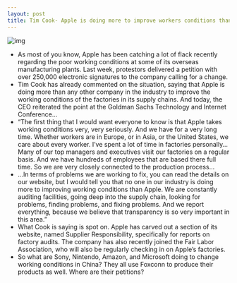 ```yaml
---
layout: post
title: Tim Cook- Apple is doing more to improve workers conditions than anyone else
---
```

![img](http://media.idownloadblog.com/wp-content/uploads/2012/01/foxconn.jpg)
* As most of you know, Apple has been catching a lot of flack recently regarding the poor working conditions at some of its overseas manufacturing plants. Last week, protestors delivered a petition with over 250,000 electronic signatures to the company calling for a change.
* Tim Cook has already commented on the situation, saying that Apple is doing more than any other company in the industry to improve the working conditions of the factories in its supply chains. And today, the CEO reiterated the point at the Goldman Sachs Technology and Internet Conference…
* “The first thing that I would want everyone to know is that Apple takes working conditions very, very seriously. And we have for a very long time. Whether workers are in Europe, or in Asia, or the United States, we care about every worker. I’ve spent a lot of time in factories personally… Many of our top managers and executives visit our factories on a regular basis. And we have hundreds of employees that are based there full time. So we are very closely connected to the production process…
* …In terms of problems we are working to fix, you can read the details on our website, but I would tell you that no one in our industry is doing more to improving working conditions than Apple. We are constantly auditing facilities, going deep into the supply chain, looking for problems, finding problems, and fixing problems. And we report everything, because we believe that transparency is so very important in this area.”
* What Cook is saying is spot on. Apple has carved out a section of its website, named Supplier Responsibility, specifically for reports on factory audits. The company has also recently joined the Fair Labor Association, who will also be regularly checking in on Apple’s factories.
* So what are Sony, Nintendo, Amazon, and Microsoft doing to change working conditions in China? They all use Foxconn to produce their products as well. Where are their petitions?

